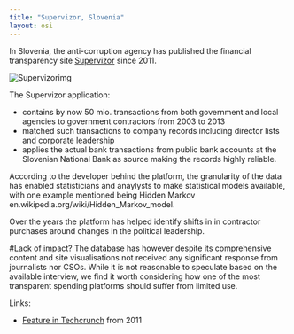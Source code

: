 ```yaml
---
title: "Supervizor, Slovenia"
layout: osi
---
```


In Slovenia, the anti-corruption agency has published the financial transparency site [Supervizor](http://supervizor.kpk-rs.si/) since 2011. 

![Supervizorimg](http://tctechcrunch2011.files.wordpress.com/2011/08/slov.png)

The Supervizor application:
- contains by now 50 mio. transactions from both government and local agencies to government contractors from 2003 to 2013
- matched such transactions to company records including director lists and corporate leadership 
- applies the actual bank transactions from public bank accounts at the Slovenian National Bank as source making the records highly reliable.

According to the developer behind the platform, the granularity of the data has enabled statisticians and anaylysts to make statistical models available, with one example mentioned being Hidden Markov en.wikipedia.org/wiki/Hidden_Markov_model. 

Over the years the platform has helped identify shifts in in contractor purchases around changes in the political leadership.  

#Lack of impact?
The database has however despite its comprehensive content and site visualisations not received any significant response from journalists nor CSOs. While it is not reasonable to speculate based on the available interview, we find it worth considering how one of the most transparent spending platforms should suffer from limited use. 

Links: 
- [Feature in Techcrunch](http://techcrunch.com/2011/08/23/slovenia-launches-supervizor-an-official-public-web-app-for-monitoring-public-spending/) from 2011
